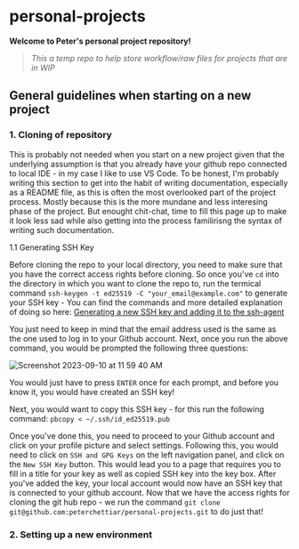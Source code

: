 # personal-projects

**Welcome to Peter's personal project repository!**

> _This a temp repo to help store workflow/raw files for projects that are in WIP_

## General guidelines when starting on a new project

### 1. Cloning of repository

This is probably not needed when you start on a new project given that the underlying assumption is that you already have your github repo connected to local IDE - in my case I like to use VS Code. To be honest, I'm probably writing this section to get into the habit of writing documentation, especially as a README file, as this is often the most overlooked part of the project process. Mostly because this is the more mundane and less interesing phase of the project. But enought chit-chat, time to fill this page up to make it look less sad while also getting into the process familirisng the syntax of writing such documentation.

1.1 Generating SSH Key

Before cloning the repo to your local directory, you need to make sure that you have the correct access rights before cloning. So once you've `cd` into the directory in which you want to clone the repo to, run the termical command `ssh-keygen -t ed25519 -C "your_email@example.com"` to generate your SSH key - You can find the commands and more detailed explanation of doing so here: [Generating a new SSH key and adding it to the ssh-agent](https://docs.github.com/en/authentication/connecting-to-github-with-ssh/generating-a-new-ssh-key-and-adding-it-to-the-ssh-agent)

You just need to keep in mind that the email address used is the same as the one used to log in to your Github account. Next, once you run the above command, you would be prompted the following three questions:

![Screenshot 2023-09-10 at 11 59 40 AM](https://github.com/peterchettiar/personal-projects/assets/89821181/1af87c02-559a-411f-b7f5-209dcba26abd)

You would just have to press `ENTER` once for each prompt, and before you know it, you would have created an SSH key!

Next, you would want to copy this SSH key - for this run the following command: `pbcopy < ~/.ssh/id_ed25519.pub`

Once you've done this, you need to proceed to your Github account and click on your profile picture and select settings. Following this, you would need to click on `SSH and GPG Keys` on the left navigation panel, and click on the `New SSH Key` button. This would lead you to a page that requires you to fill in a title for your key as well as copied SSH key into the key box. After you've added the key, your local account would now have an SSH key that is connected to your github account. Now that we have the access rights for cloning the git hub repo - we run the command `git clone git@github.com:peterchettiar/personal-projects.git` to do just that!

### 2. Setting up a new environment

